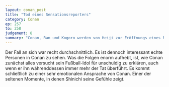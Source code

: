 ```yaml
---
layout: conan_post
title: "Tod eines Sensationsreporters"
category: Conan
ep: 257
to: 258
judgement: 8
summary: "Conan, Ran und Kogoro werden von Heiji zur Eröffnungs eines Restaurants dreier internationaler Spitzensportler in Osaka eingeladen. Der unliebsame Klatschreporter, der allen drei Sportlern ein Dorn im Auge ist, wird erschossen."
---
```


Der Fall an sich war recht durchschnittlich. Es ist dennoch interessant echte Personen in Conan zu sehen. Was die Folgen enorm aufhebt, ist, wie Conan zunächst alles versucht sein Fußball-Idol für unschuldig zu erklären, auch wenn er ihn währenddessen immer mehr der Tat überführt. Es kommt schließlich zu einer sehr emotionalen Ansprache von Conan. Einer der seltenen Momente, in denen Shinichi seine Gefühle zeigt.